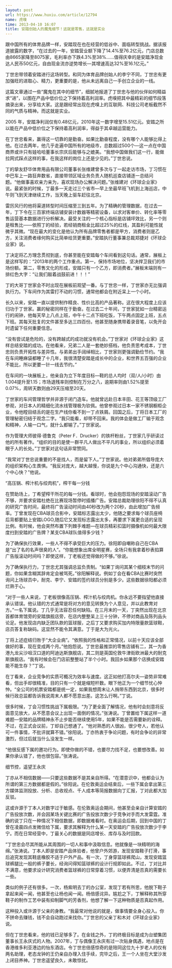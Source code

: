 ```yaml
---
layout: post
url: https://www.huxiu.com/article/12794
name: 虎嗅
time: 2013-04-10 16:07
title: 安踏创始人的魔鬼细节！这就是零售，这就是实业
---
```

跟中国所有的体育品牌一样，安踏现在也在经营的低谷中、面临转型挑战。据该报道披露的数字，“在过去的一年，安踏营业额下降了14.4%至76.2亿元，门店总数由8665家降至8075家，毛利率亦下跌4.3%至38%……值得庆幸的是安踏净现金达人民币50亿元，自由现金流亦逆势增长—其增速高达32%至16.1亿元。”

丁世忠带领着安踏进行这场转型。和同为体育品牌创始人的李宁不同，丁世忠有更加强旺的进取心、精力，更重要的是，他从未远离自己一手创立企业的一线。

这篇文章通过一些“魔鬼在其中的细节”，细腻地报道了丁世忠与他的伙伴如何精益求“进”，以图在产品中低价位之下保持着高利润率。虎嗅把其中最精彩的细节段落摘录出来，分享给大家。这是跟经常出现在虎嗅上的互联网、科技公司老板截然不同的气质与精神。而这就是实业。

2005 年，安踏净利润仅有0.48亿元，2010年这一数字增至15.51亿元。安踏之所以能在产品中低价位之下保持着高利润率，得益于其卓越运营能力。

在丁世忠看来，赢得这一切靠的是勤奋。如果比勤奋程度，没有哪个人能够比得上他。在过去两年，他几乎走遍中国所有的地级市，总数超过500个—这一点在中国商界或许只有娃哈哈董事长宗庆后能够与之媲美。“我想中国做我们这一行，能做拉网式踩点这样的事，在我这样的岗位上还是少见的。”丁世忠说。

丁的挚友舒华体育用品有限公司董事长张维建曾多次与丁一起走访市场，丁习惯在中巴车上一路狂奔数省，直接带领区域业务负责人随机巡查店铺逐一总结问题。“他做事喜欢亲力亲为，喜欢现场办公解决问题。”张维建对《环球企业家》说。最紧张的时候，丁最多一天走过三个省市—早上坐最早班飞机到上海巡店，中午则飞到天津继续工作，当天晚上驱车赶往北京。

雷厉风行的他将渠道转型时间压缩至三到五年。为了精确的管理数据，在过去一年，丁下令在三百家终端店铺安装计数器等精密设备，以求对客单价、转化率等零售运营基本数据进行分析解决。最受关注的一个核心指标是店铺坪效比，另一个则是租售比——依照丁的经验，若经销商租金比超过25%的红线，其盈利可能性就微乎其微。“现在最大的变化是他认为所有品牌零售者都是甲方，消费者则是乙方，关注消费者缘何购买比简单给货更重要。”安踏执行董事兼总裁郑捷对《环球企业家》说。

丁决定将乙方理念贯彻到底，你甚至能在安踏每个车间看到这句话。通常，展板上是这样写的：“2013年的两个工作重点。第一，保持市场地位，坚决捍卫我们的市场份额。第二，零售文化的形成，安踏只有一个乙方，即消费者。”展板末端则有一排红色大字：“让我们敲着战鼓前进！！！”

丁的大哥丁世家会不时出现在展板前观望一番。与丁世忠一样，丁世家亦无比强调执行力。下车间作为其雷打不动的习惯，通常他都会在附近呆上一个小时。

长久以来，安踏一直以提供制作精良、性价比高的产品著称。这在很大程度上应该归功于丁世家。赢的秘密同样在于勤奋。在过去二十年间，丁世家犹如一台精密运行的闹钟，他每天早上八点上班，中午十二点下班吃饭，下午两点固定上班，五点下班。其每天批复的文件甚至多达三四百份。他甚至随身携带着录音笔，以免开会时遗留下任何重要信息。

“没有尝试是危险的，没有跨越式的成功就没有机会。”丁世家对《环球企业家》这样总结安踏的成功。在他看来，兄弟二人是一套绝妙搭档，他负责思考成本，丁世忠则负责开拓性与差异性。与弟弟出手阔绰相比，丁世家则更强调勤俭节约。“我在车间睡麻袋都睡了十几年，我很清楚安踏是成长中的企业，和世界五百强的企业不能比，所以更要一针一线去节约。”

在车间的一块展板上，他亲自为立下年度目标—鞋的总人均时（双/人/小时）由1.004提升至1.15；市场退残率则控制在万分之八，逾期率则由1.52%提至0.07%，周转天数则由29天压缩至20天。

丁世家的车间管理哲学并非源于闭门造车。他就曾远赴日本丰田、花王等顶级工厂参观，对日本人的精细化流水线管理极为钦佩。他曾参观过日本一家不锈钢橱柜企业，令他瞠目结舌的是在生产线你看不到一丁点铁屑。回国之后，丁将日本工厂的管理秘密归结于观念二字。“我只能看，却带不回来。我的体会是做工厂输于观念和精神，人输一口气，就什么都输了。”丁世家说。

作为管理大师彼得·德鲁克（Peter F．Drucker）的铁杆粉丝，丁世家几乎研读过他的所有著作。“组织的目的是使一群平凡人做出不平凡的事业，所以组织必须着眼于人的长处。”丁世家对这句话非常赞同。

“我常对丁世忠说重要的不是找人，而是留下人。”丁世家说。他对弟弟所倡导庞大的组织架构心生畏惧。“我反对庞大，越大越慢，你说是九个中心沟通快，还是六个中心快？”他说。

“高压锅、榨汁机与绞肉机”，榨干每一分钱

在赞助场上，丁希望榨干所花的每一分钱。看球时，他会抱怨现场的安踏滚动广告不够，并要求安踏杜绝在比赛现场暂停时插播广告。安踏总裁助理徐阳不得不认真的研究广告时间，最终将广告滚动时间由40秒改为两个20秒，由此增加广告频率。丁曾发现在CBA球员合影中，安踏标志露出太少，他随之要求每个球员座椅后背都要贴上安踏LOGO,随后它又发现标志露出太多，再要求下属更合适的呈现比例。有时候，他会突然布置下列棘手难题—在球员精彩扣篮时摄像机如何最大限度扫到安踏的广告牌？某支CBA球队值得多少钱？

为了确保执行效果，一些人不得不承受巨大的压力。徐阳即自嘲称自己在CBA是“出了名的名声很臭的人”。“你能想象出席全明星赛，全场只有我拿着秒表掐算广告版滚动时间吗？即使这样，丁老板还觉得做的不够。”徐说。

为了确保执行力，丁世忠尤其强调总监负责制。“如果丁询问其某个细枝末节的问题，你如果含糊其辞肯定会被骂死。”徐阳解释说。例如丁会在看CBA比赛时突然询问上场球员中，耐克、李宁、安踏的签约球员分别是多少。这些数据徐阳都必须烂熟于心。

“对于一些人来说，丁老板很像高压锅、榨汁机与绞肉机。你永远不要指望他直接承认错误。他认错的方式通常是将对方的意见转换为个人意见，并以此教育对方。”一名下属说。丁几乎无法容忍任何缺陷。在三月末的一天，丁突然出现在北京首都体育馆旁的安踏旗舰店旁，在店内整整呆上三十分钟，不停对商品及陈列品头论足。他发现店内缺乏团队款的篮球服，之后丁又要求购买加内特限量款篮球鞋，店员答复称缺码。这显然不能令其满意。丁于是大为光火。

丁将上述症结归咎于“大企业病”。“依照我的性格和正常情况，以前十天应该全部做好的事，现在变成两个月。”他抱怨说。丁世忠最推崇的零售店铺有二，其一为香港九龙尖沙咀汉口道的阿迪达斯旗舰店，其二则是英国伦敦牛津街欧洲最大的耐克斯旗舰店。“我有时候会在门店前整整站了半个小时。我回乡如果那个店换成安踏能不能生存？”丁说。

在丁看来，企业竞争的实质可概况为效率与速度。这正如他打高尔夫—姿势非常难看，但出手却很精准，目的只有一个就是缩短杆数。眼下他正为一个细节忧心忡忡。“全公司的机票安踏都是统一定，如果我想周末让人捎带东西到北京，很多时候行政总监都告诉我说周末人都不愿意出差。这怎么行啊。”丁说。

很多时候，丁会习惯性挑战下属极限。“为了更全面了解情况，他有时会刻意将反面意见放大，从不愿意会议上出现一面倒的情况。”张涛说。丁曾置给下属这样一道难题—安踏的品牌精神永不止步能否继续使用5年，如果不能是否需要新的诠释。不过，在正式会议前，丁却自己想通了。“他对熟悉的人很凶，很少夸人，若他认可一件事情，不批评就算不错。”徐阳说。丁亦热衷于争论问题，有时会争论的非常激烈，但过后就当什么没发生一样。

“他很反感下属的邀功行为。即使你做的不错，也要尽力找不足，也要想改善。如果你承认错了，他也很包容。”张涛说。

细节控，遥望王永庆

丁亦从不相信数据——只要这些数据不是其亲自所得。“在潜意识中，他都会认为所谓的第三方数据都是假的。”徐阳说。在伦敦奥运会结束后，一些下属会拿出第三方媒体监测投放、分析、总收视点、千人成本等简报数据向丁汇报，丁对此都大加反驳。

这或许源于丁本人对数字过于敏感。在伦敦奥运会期间，他甚至会亲自计算安踏的广告投放次数，并会因某场关键比赛的广告投放次数少于竞争对手而大发雷霆。准确的说丁只在一种情况下相信数据，即数据难看时。在奥运会后期，回到中国的丁曾在凌晨四点发微信给下属，要求其解释为什么某一天安踏的广告投放次数少于李宁。而在日常经营中，丁最关心的数据是同店增长、库存与及时回款。

“丁世忠会尽其所能从其周围的一切人和事中汲取信息。他就像是一块精明的海绵。”张涛说。丁本人即是安踏产品体验者，他曾户外郊游，发现安踏鞋子打滑，事后追究发现其鞋底橡胶不适于户外产品。有一次，丁身穿篮球裤爬山，发现安踏篮球裤腿比一般的裤子要长，经询问得知篮球裤的设计行规即如此。不过，丁对比并不满意，他要求设计研究消费者篮球裤的日常穿着习惯，以便弄清是否真的需要长一些。

类似的例子还有很多。一次，杨紫明去丁的办公室，发现丁若有所思，他脱下鞋子拿起来闻一闻，他甚至也让杨也闻一闻。杨倍感诧异。尴尬之下，丁解释称其所穿鞋子的制作工艺中装有抑制脚气的芳香剂，他想了解一下这种物质是否真起作用。

这种投入或许源于父亲的身教。“我最常对他说的就是，做事情要全身心投入。你不拼命去赚钱，钱不会自动跑过来找你。”丁世忠的父亲丁和木对《环球企业家》说。

但在丁世忠看来，他的钱已足够多了。在金钱之外，丁的终极目标是成为台塑集团董事长王永庆式的人物。2007年，丁与偶像王永庆有过一次贴身偶遇，地点是在香港维多利亚港边的怡东酒店。令丁世忠倍感惊奇的是陪同这位九十岁老人的仅有两名助理，老态龙钟的王仍亲自办理入住手续，完毕之后，王一个人坐在大堂沙发上闭目养神。丁世忠遥望良久，未敢惊扰。

